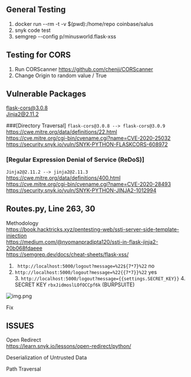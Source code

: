 <!--- 
python3 -m flask run
pip3 --no-cache-dir install -r requirements.txt
python3 wip/app.py

sudo rm -rf ~/.venv/dle
rm -d -r "$(pip cache dir)"
rm -d -r "$(pip3 cache dir)"
python3 -m venv ~/.venv/wip
source ~/.venv/wip/bin/activate
pip3 --no-cache-dir install -r requirements.txt 
-->

## General Testing
1. docker run --rm -t -v $(pwd):/home/repo coinbase/salus
2. snyk code test 
3. semgrep --config p/minusworld.flask-xss

## Testing for CORS
1. Run CORScanner https://github.com/chenjj/CORScanner
2. Change Origin to random value / True

## Vulnerable Packages
flask-cors@3.0.8 <br/>
Jinja2@2.11.2

###[Directory Traversal]
```flask-cors@3.0.8 --> flask-cors@3.0.9```  <br/>
https://cwe.mitre.org/data/definitions/22.html <br/>
https://cve.mitre.org/cgi-bin/cvename.cgi?name=CVE-2020-25032 <br/>
https://security.snyk.io/vuln/SNYK-PYTHON-FLASKCORS-608972 <br/>

### [Regular Expression Denial of Service (ReDoS)]
```Jinja2@2.11.2 --> jinja2@2.11.3```  <br/>
https://cwe.mitre.org/data/definitions/400.html <br/>
https://cve.mitre.org/cgi-bin/cvename.cgi?name=CVE-2020-28493 <br/>
https://security.snyk.io/vuln/SNYK-PYTHON-JINJA2-1012994 <br/>



## Routes.py, Line 263, 30
Methodology </br>
https://book.hacktricks.xyz/pentesting-web/ssti-server-side-template-injection </br>
https://medium.com/@nyomanpradipta120/ssti-in-flask-jinja2-20b068fdaeee </br>
https://semgrep.dev/docs/cheat-sheets/flask-xss/ </br>

1. ``` http://localhost:5000/logout?message=%22${7*7}%22``` no <br/>
2. ``` http://localhost:5000/logout?message=%22{{7*7}}%22 ``` yes </br>
   3. ```http://localhost:5000/logout?message={{settings.SECRET_KEY}}```
    4.  SECRET KEY ```rbxJidmoslLOfOCCpf6k``` (BURPSUITE)
    
![img.png](img.png)

Fix 


## ISSUES 

Open Redirect </br>
https://learn.snyk.io/lessons/open-redirect/python/

Deserialization of Untrusted Data </br>

Path Traversal </br>